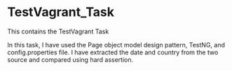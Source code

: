 # TestVagrant_Task
This contains the TestVagrant Task

In this task, I have used the Page object model design pattern, TestNG, and config.properties file. 
I have extracted the date and country from the two source and compared using hard assertion. 
